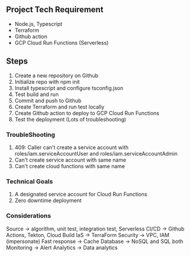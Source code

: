 ## Project Tech Requirement
- Node.js, Typescript
- Terraform
- Github action
- GCP Cloud Run Functions (Serverless)


## Steps
1. Create a new repository on Github
2. Initialize repo with npm init
3. Install typescript and configure tsconfig.json
4. Test build and run
5. Commit and push to Github
6. Create Terraform and run test locally
7. Create Github action to deploy to GCP Cloud Run Functions
8. Test the deployment (Lots of troubleshooting)

### TroubleShooting
1. 409: Caller can't create a service account with roles/iam.serviceAccountUser and roles/iam.serviceAccountAdmin
2. Can't create service account with same name
3. Can't create cloud functions with same name


### Technical Goals
1. A designated service account for Cloud Run Functions
2. Zero downtime deployment


### Considerations
Source -> algorithm, unit test, integration test, Serverless
CI/CD -> Github Actions, Tekton, Cloud Build
IaS -> TerraForm
Security -> VPC, IAM (impersonate)
Fast response -> Cache
Database -> NoSQL and SQL both
Monitoring -> Alert
Analytics -> Data analytics
